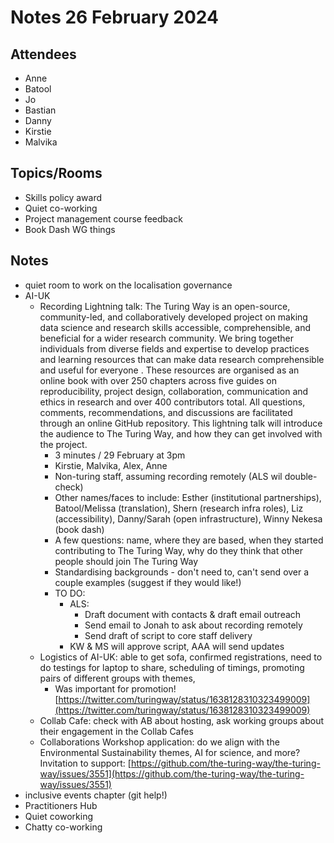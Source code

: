 # Notes 26 February 2024

## Attendees

* Anne
* Batool
* Jo
* Bastian  
* Danny
* Kirstie
* Malvika

## Topics/Rooms

* Skills policy award
* Quiet co-working
* Project management course feedback
* Book Dash WG things

## Notes

* quiet room to work on the localisation governance
* AI-UK 
    * Recording Lightning talk: The Turing Way is an open-source, community-led, and collaboratively developed project on making data science and research skills accessible, comprehensible, and beneficial for a wider research community. We bring together individuals from diverse fields and expertise to develop practices and learning resources that can make data research comprehensible and useful for everyone . These resources are organised as an online book with over 250 chapters across five guides on reproducibility, project design, collaboration, communication and ethics in research and over 400 contributors total. All questions, comments, recommendations, and discussions are facilitated through an online GitHub repository. This lightning talk will introduce the audience to The Turing Way, and how they can get involved with the project.
        * 3 minutes / 29 February at 3pm
        * Kirstie, Malvika, Alex, Anne
        * Non-turing staff, assuming recording remotely (ALS wil double-check) 
        * Other names/faces to include: Esther (institutional partnerships), Batool/Melissa (translation), Shern (research infra roles), Liz (accessibility), Danny/Sarah (open infrastructure), Winny Nekesa (book dash)
        * A few questions: name, where they are based, when they started contributing to The Turing Way, why do they think that other people should join The Turing Way
        * Standardising backgrounds - don't need to, can't send over a couple examples (suggest if they would like!)
        * TO DO:
            * ALS: 
                * Draft document with contacts \& draft email outreach
                * Send email to Jonah to ask about recording remotely 
                * Send draft of script to core staff delivery
            * KW \& MS will approve script, AAA will send updates
    * Logistics of AI-UK: able to get sofa, confirmed registrations, need to do testings for laptop to share, scheduling of timings, promoting pairs of different groups with themes, 
        * Was important for promotion! [https://twitter.com/turingway/status/1638128310323499009](https://twitter.com/turingway/status/1638128310323499009)
    * Collab Cafe: check with AB about hosting, ask working groups about their engagement in the Collab Cafes
    * Collaborations Workshop application: do we align with the Environmental Sustainability themes, AI for science, and more? Invitation to support: [https://github.com/the-turing-way/the-turing-way/issues/3551](https://github.com/the-turing-way/the-turing-way/issues/3551)
* inclusive events chapter (git help!)
* Practitioners Hub
* Quiet coworking
* Chatty co-working